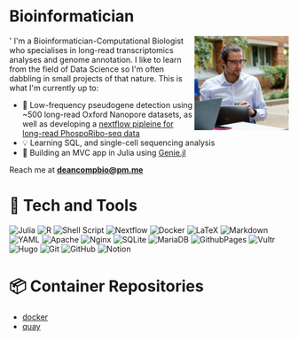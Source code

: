 # Bioinformatician

<!-- 
**number-25/number-25** is a ✨ _special_ ✨ repository because its `README.md` (this file) appears on your GitHub profile. Bioinfor-matician/magician
-->
<img align="right" width="170" height="170" src="https://github.com/number-25/ComputationalBiology-for-Autodidacts/blob/main/Cheatsheets/dp_dean_git_400x400.jpg">     '
I'm a Bioinformatician-Computational Biologist who specialises in long-read transcriptomics analyses and genome annotation. I like to learn from the field of Data Science so I'm often dabbling in small projects of that nature. This is what I'm currently up to:  
- 🧬 Low-frequency pseudogene detection using ~500 long-read Oxford Nanopore datasets, as well as developing a [nextflow pipleine for long-read PhospoRibo-seq data](https://github.com/number-25/riboflow)
- 💡 Learning SQL, and single-cell sequencing analysis  
- 🧞 Building an MVC app in Julia using [Genie.jl](https://github.com/GenieFramework/Genie.jl)   

Reach me at **deancompbio@pm.me**    

# :crystal_ball: Tech and Tools
![Julia](https://img.shields.io/badge/-Julia-9558B2?style=flat&logo=julia&logoColor=white) ![R](https://img.shields.io/badge/r-%23276DC3.svg?style=flat&logo=r&logoColor=white) ![Shell Script](https://img.shields.io/badge/shell_script-%23121011.svg?style=flat&logo=gnu-bash&logoColor=white) ![Nextflow](https://img.shields.io/badge/nextflow-green) ![Docker](https://img.shields.io/badge/docker-%230db7ed.svg?style=flat&logo=docker&logoColor=white) ![LaTeX](https://img.shields.io/badge/latex-%23008080.svg?style=flat&logo=latex&logoColor=white) ![Markdown](https://img.shields.io/badge/markdown-%23000000.svg?style=flat&logo=markdown&logoColor=white) ![YAML](https://img.shields.io/badge/yaml-%23ffffff.svg?style=flat&logo=yaml&logoColor=151515) ![Apache](https://img.shields.io/badge/apache-%23D42029.svg?style=flat&logo=apache&logoColor=white) ![Nginx](https://img.shields.io/badge/nginx-%23009639.svg?style=flat&logo=nginx&logoColor=white) ![SQLite](https://img.shields.io/badge/sqlite-%2307405e.svg?style=flat&logo=sqlite&logoColor=white) ![MariaDB](https://img.shields.io/badge/MariaDB-003545?style=flat&logo=mariadb&logoColor=white) ![GithubPages](https://img.shields.io/badge/github%20pages-121013?style=flat&logo=github&logoColor=white) ![Vultr](https://img.shields.io/badge/Vultr-007BFC.svg?style=flat&logo=vultr) ![Hugo](https://img.shields.io/badge/Hugo-black.svg?style=flat&logo=Hugo) ![Git](https://img.shields.io/badge/git-%23F05033.svg?style=flat&logo=git&logoColor=white) ![GitHub](https://img.shields.io/badge/github-%23121011.svg?style=flat&logo=github&logoColor=white) ![Notion](https://img.shields.io/badge/Notion-%23000000.svg?style=flat&logo=notion&logoColor=white)

# 📦 Container Repositories 
- [docker](https://hub.docker.com/r/number25/)
- [quay](https://quay.io/user/number_25/)


